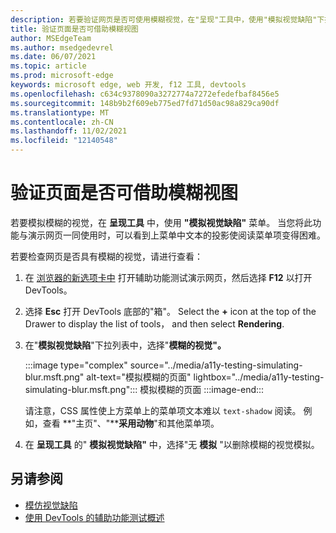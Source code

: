 ```yaml
---
description: 若要验证网页是否可使用模糊视觉，在"呈现"工具中，使用"模拟视觉缺陷"下拉列表。
title: 验证页面是否可借助模糊视图
author: MSEdgeTeam
ms.author: msedgedevrel
ms.date: 06/07/2021
ms.topic: article
ms.prod: microsoft-edge
keywords: microsoft edge, web 开发, f12 工具, devtools
ms.openlocfilehash: c634c9378090a3272774a7272efedefbaf8456e5
ms.sourcegitcommit: 148b9b2f609eb775ed7fd71d50ac98a829ca90df
ms.translationtype: MT
ms.contentlocale: zh-CN
ms.lasthandoff: 11/02/2021
ms.locfileid: "12140548"
---
```

# <a name="verify-that-the-page-is-usable-with-blurred-vision"></a>验证页面是否可借助模糊视图

<!-- Rendering tool: Emulate vision deficiencies: Blurred vision -->

若要模拟模糊的视觉，在 **呈现工具** 中，使用 **"模拟视觉缺陷"** 菜单。  当您将此功能与演示网页一同使用时，可以看到上菜单中文本的投影使阅读菜单项变得困难。

若要检查网页是否具有模糊的视觉，请进行查看：

1.  在 [浏览器的新选项卡中](https://microsoftedge.github.io/DevToolsSamples/a11y-testing/page-with-errors.html) 打开辅助功能测试演示网页，然后选择 **F12** 以打开 DevTools。

1.  选择 **Esc** 打开 DevTools 底部的"箱"。  Select the **+** icon at the top of the Drawer to display the list of tools， and then select **Rendering**.

1.  在"**模拟视觉缺陷**"下拉列表中，选择"**模糊的视觉"。**

    :::image type="complex" source="../media/a11y-testing-simulating-blur.msft.png" alt-text="模拟模糊的页面" lightbox="../media/a11y-testing-simulating-blur.msft.png":::
        模拟模糊的页面
    :::image-end:::

    请注意，CSS 属性使上方菜单上的菜单项文本难以 `text-shadow` 阅读。 例如，查看 **"主页"、"****采用动物**"和其他菜单项。

1.  在 **呈现工具** 的" **模拟视觉缺陷"** 中，选择"无 **模拟** "以删除模糊的视觉模拟。


<!-- ====================================================================== -->
## <a name="see-also"></a>另请参阅

*  [模仿视觉缺陷](emulate-vision-deficiencies.md)
*  [使用 DevTools 的辅助功能测试概述](accessibility-testing-in-devtools.md)
